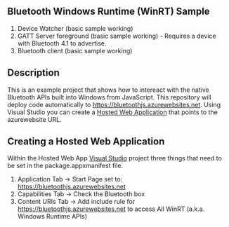 ## Bluetooth Windows Runtime (WinRT) Sample
1. Device Watcher (basic sample working)
2. GATT Server foreground (basic sample working) - Requires a device with Bluetooth 4.1 to advertise.
3. Bluetooth client (basic sample working)

## Description
This is an example project that shows how to intereact with the native Bluetooth APIs built into Windows from JavaScript. This repository will deploy code automatically to https://bluetoothjs.azurewebsites.net. Using Visual Studio you can create a [Hosted Web Application](https://developer.microsoft.com/en-us/windows/bridges/hosted-web-apps) that points to the azurewebsite URL. 

## Creating a Hosted Web Application
Within the Hosted Web App [Visual Studio](https://www.visualstudio.com/thank-you-downloading-visual-studio/?sku=Community&rel=15) project three things that need to be set in the package.appxmanifest file.

1. Application Tab -> Start Page set to: https://bluetoothjs.azurewebsites.net
2. Capabilities Tab -> Check the Bluetooth box
3. Content URIs Tab -> Add include rule for https://bluetoothjs.azurewebsites.net to access All WinRT (a.k.a. Windows Runtime APIs)